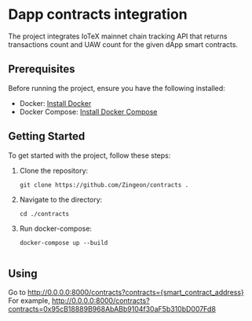 # Dapp contracts integration

The project integrates IoTeX mainnet chain tracking API that returns transactions count and UAW count for the given dApp smart contracts.

## Prerequisites

Before running the project, ensure you have the following installed:

- Docker: [Install Docker](https://docs.docker.com/get-docker/)
- Docker Compose: [Install Docker Compose](https://docs.docker.com/compose/install/)

## Getting Started

To get started with the project, follow these steps:

1. Clone the repository:

   ```shell
   git clone https://github.com/Zingeon/contracts .

2. Navigate to the directory:

   ```shell
   cd ./contracts

2. Run docker-compose:

   ```shell
   docker-compose up --build


## Using

Go to http://0.0.0.0:8000/contracts?contracts={smart_contract_address}
For example, http://0.0.0.0:8000/contracts?contracts=0x95cB18889B968AbABb9104f30aF5b310bD007Fd8